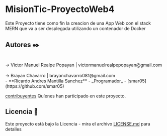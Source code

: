 # MisionTic-ProyectoWeb4

Este Proyecto tiene como fin la creacion de una App Web con el stack MERN que va a ser
desplegada utilizando un contenador de Docker

## Autores ✒️

  <br>
  → Victor Manuel Realpe Popayan | victormanuelrealpepopayan@gmail.com
  </br>
  <br>
  → Brayan Chavarro | brayanchavarro081@gmail.com
  </br>
- **Ricardo Andres Mantilla Sanchez** - _Programador_ - [smar05](https://github.com/smar05)

[contribuyentes](https://github.com/brayanCh/MisionTic-ProyectoWeb4/graphs/contributors) Quíenes han participado en este proyecto.

## Licencia 📄

Este proyecto está bajo la Licencia - mira el archivo [LICENSE.md](LICENSE.md) para detalles
